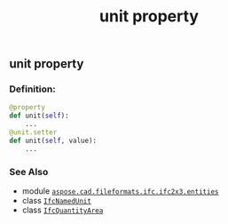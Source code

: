 ﻿---
title: unit property
second_title: Aspose.CAD for Python via .NET API References
description: 
type: docs
weight: 90
url: /python-net/aspose.cad.fileformats.ifc.ifc2x3.entities/ifcquantityarea/unit/
is_root: false
---

## unit property

### Definition:
```python
@property
def unit(self):
    ...
@unit.setter
def unit(self, value):
    ...
```

### See Also
* module [`aspose.cad.fileformats.ifc.ifc2x3.entities`](../../)
* class [`IfcNamedUnit`](/cad/python-net/aspose.cad.fileformats.ifc.ifc2x3.entities/ifcnamedunit)
* class [`IfcQuantityArea`](/cad/python-net/aspose.cad.fileformats.ifc.ifc2x3.entities/ifcquantityarea)
